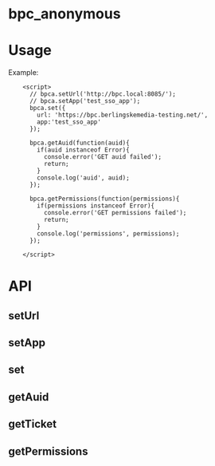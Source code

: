 # bpc_anonymous

# Usage

Example:

```
    <script>
      // bpca.setUrl('http://bpc.local:8085/');
      // bpca.setApp('test_sso_app');
      bpca.set({
        url: 'https://bpc.berlingskemedia-testing.net/',
        app:'test_sso_app'
      });

      bpca.getAuid(function(auid){
        if(auid instanceof Error){
          console.error('GET auid failed');
          return;
        }
        console.log('auid', auid);
      });

      bpca.getPermissions(function(permissions){
        if(permissions instanceof Error){
          console.error('GET permissions failed');
          return;
        }
        console.log('permissions', permissions);
      });

    </script>
```

# API

## setUrl

## setApp

## set

## getAuid

## getTicket

## getPermissions

